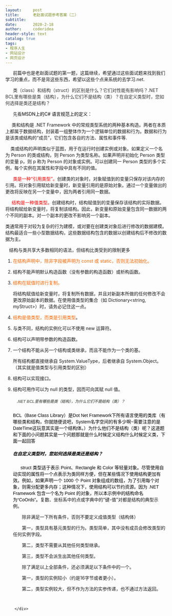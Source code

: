 ```yaml
---
layout:     post
title:      老赵面试题参考答案（二）
subtitle:   
date:       2020-2-18
author:     coderidea
header-style: text
catalog: true
tags:
- 程序人生
- 网站设计
- 网页设计
--- 
```

<div class="postBody">
			<div id="cnblogs_post_body" class="blogpost-body"><p>      前篇中也是老赵面试题的第一题，这篇继续，希望通过这些面试题来找到我们学习的重点，而不是背这些东西，希望以这些个点来系统的去学习.net.</p>
<p>      <span style="color:#333333;">类（class）和结构（struct）的区别是什么？它们对性能有影响吗？.NET BCL里有哪些是类（结构），为什么它们不是结构（类）？在自定义类型时，您如何选择是类还是结构？</span></p>
<p><span style="color:#333333;">      先看</span><span style="color:#000000;">MSDN上的C# 语言规范上的定义：</span></p>
<p><span style="color:#000000;">     </span><span id="xn1_9cbf67e670956733bb5f92b37dc4558b" class="sentence">类和结构是 .NET Framework 中的常规类型系统的两种基本构造。</span><span id="xn2_b6bfbc270767a6eba5dbdd98d71cf83c" class="sentence">两者在本质上都属于数据结构，封装着一组整体作为一个逻辑单位的数据和行为。</span><span id="xn3_1c8daade800d2d9a90772c72dd9e2d0f" class="sentence SentenceHover">数据和行为是该类或结构的“成员”，它们包含各自的方法、属性和事件等.</span></p>
<p><span class="sentence SentenceHover"><span id="xn4_cefbf053e8ddb059bf5218e37fe7c94c" class="sentence">    类或结构的声明类似于蓝图，用于在运行时创建实例或对象。</span><span id="xn5_b58fa7c57d60585dcc9a3736d18791c9" class="sentence">如果定义一个名为 <span class="code">Person</span> 的类或结构，则 <span class="code">Person</span> 为类型名称。</span><span id="xn6_f2bde68b5c3cdfa1aab9a65f1efd31ea" class="sentence">如果声明并初始化 <span class="code">Person</span> 类型的变量 <span class="code">p</span>，则 <span class="code">p</span> 称为 <span class="code">Person</span> 的对象或实例。</span><span id="xn7_9345771d5a6158305275e622acd8246b" class="sentence">可以创建同一 <span class="code">Person</span> 类型的多个实例，每个实例在其属性和字段中具有不同的值。</span></span></p>
<p></p>
<p><span id="xn8_37ad8a5a558b5af3e60ad76330d57e34" class="sentence"><span style="color:#ff0000;">      类是一种“引用类型”。</span></span><span id="xn9_4d24380ab343d5f360100936d28fa189" class="sentence">创建类的对象时，对象赋值到的变量只保存对该内存的引用。</span><span id="xn10_5c7442ccca462ada12dae1c289c15711" class="sentence">将对象引用赋给新变量时，新变量引用的是原始对象。</span><span id="xn11_e209b4ebe0a258c9dd94a8bc80e77052" class="sentence">通过一个变量做出的更改将反映在另一个变量中，因为两者引用同一数据。</span></p>
<p><span id="xn12_8ba75c09ba6acd77172652f84d40175d" class="sentence" style="color:#ff0000;">     结构是一种值类型。</span><span id="xn13_fd5f128ca6777aee3a396cd1554f0f5e" class="sentence">创建结构时，结构赋值到的变量保存该结构的实际数据。</span><span id="xn14_79da4eb366fcc75350bc2fb02237e312" class="sentence">将结构赋给新变量时，将复制该结构。</span><span id="xn15_4ef484c94b1aeef5395250bf53e1e68b" class="sentence">因此，新变量和原始变量包含同一数据的两个不同的副本。</span><span id="xn16_b80b80e85e03b8b5f96db64be907285c" class="sentence">对一个副本的更改不影响另一个副本。</span></p>
<p><span id="xn17_667971dfb3609e78e89ccd8804a630e1" class="sentence">类通常用于对较为复杂的行为建模，或对要在创建类对象后进行修改的数据建模。</span><span id="xn18_004542d1ace6d5ed5424732ab7107bf6" class="sentence">结构最适合一些小型数据结构，这些数据结构包含的数据以创建结构后不修改的数据为主。</span></p>
<p><span class="sentence"><span id="xn2_0a3d1d3ed29360b8bc2cc02b2d661d2b" class="sentence SentenceHover">   结构与类共享大多数相同的语法，但结构比类受到的限制更多</span></span></p>
<p></p>
<ol><li><span style="color:#ff6600;">在结构声明中，除非字段被声明为 const 或 static，否则无法初始化。</span></li>
<li>
<p><span id="xn4_3148463132fe7fe56cb6c7e0c4ff5eb1" class="sentence">结构不能声明默认构造函数（没有参数的构造函数）或析构函数。</span></p>
</li>
<li>
<p><span id="xn5_3888e47035fb562b0f95fd472f67fa6f" class="sentence" style="color:#ff6600;">结构在赋值时进行复制。</span></p>



<span id="xn6_d48a5a4631f4c7157d31bb41b5dd5546" class="sentence">将结构赋值给新变量时，将复制所有数据，并且对新副本所做的任何修改不会更改原始副本的数据。</span><span id="xn7_53ce4c900ddf0c5c15d3f80d557a2bdb" class="sentence">在使用值类型的集合（如 Dictionary&lt;string, myStruct&gt;）时，请务必记住这一点。</span></li>
<li>
<p><span id="xn8_20fcbae6fdef8f68aa435743520da499" class="sentence"><span style="color:#ff6600;">结构是值类型，而类是引用类型</span>。</span></p>
</li>
<li>
<p><span id="xn9_78b52438cd46f4a894a9d666165b47ef" class="sentence">与类不同，结构的实例化可以不使用 <span><span class="input">new</span></span> 运算符。</span></p>
</li>
<li>
<p><span id="xn10_5996cdebc6830d57770e081327d674bd" class="sentence">结构可以声明带参数的构造函数。</span></p>
</li>
<li>
<p><span id="xn11_561033b698584bc4beb09a542a8ca894" class="sentence">一个结构不能从另一个结构或类继承，而且不能作为一个类的基。</span></p>



<span id="xn12_ccf00dd2f1e17e6db074c1e2a91ef1f8" class="sentence">所有结构都直接继承自 <span><span class="input">System.ValueType</span></span>，后者继承自 <span><span class="input">System.Object</span></span>。（其实就是值类型与引用类型的区别）</span></li>
<li>
<p><span id="xn13_2b9258fc171afdd2e044f289fbe4b4bc" class="sentence">结构可以实现接口。</span></p>
</li>
<li>
<p><span id="xn14_045b527300f6b81fd8916c7d3e6b22fa" class="sentence">结构可用作可以为 null 的类型，因而可向其赋 null 值。</span></p>
<h5><span class="sentence"><span class="Apple-style-span" style="color:#6f746e;font-family:'Trebuchet MS', verdana, sans-serif;font-size:12px;line-height:18px;"><strong><span><span>　.NET BCL里有哪些是类（结构），为什么它们不是结构（类）？</span></span></strong></span></span></h5>
<div><span class="sentence"><span class="sentence"><span><span><span><span style="color:#6f746e;font-family:'Trebuchet MS', verdana, sans-serif;"><b></b></span></span></span></span></span></span>
<div></div>



<span class="sentence"><span><span><span><span style="color:#6f746e;font-family:'Trebuchet MS', verdana, sans-serif;"><b></b><span style="color:#000000;font-size:14px;">BCL（Base Class Library）是Dot Net Framework下所有语言使用的类库（有哪些类和结构，你就随便说吧，System名字空间的有多少啊~需要注意的是DateTime这玩意其实是一个结构体。）为什么他们不是结构（类）呢？这道题和下面的小问题其实是一个问题那就是什么时候定义结构什么时候定义类，下面一起回答</span></span></span></span></span></span></div>
<h5><span class="sentence"><span><span><span><span style="color:#6f746e;font-family:'Trebuchet MS', verdana, sans-serif;"><span style="color:#000000;font-size:14px;">在自定义类型时，您如何选择是类还是结构？</span></span></span></span></span></span></h5>
<div><span class="sentence" style="font-size:14px;"><span><span><span><span style="color:#6f746e;font-family:'Trebuchet MS', verdana, sans-serif;"><span style="color:#000000;"><span id="xn1_ef679dee2c745e57c4f203a88c8ffbfc" class="sentence SentenceHover"><span><span class="input">      struct</span></span> 类型适于表示 <span><span class="input">Point</span></span>、<span><span class="input">Rectangle</span></span> 和 <span><span class="input">Color</span></span> 等轻量对象。</span><span id="xn2_6c8139da166157016214b6a21444ce4f" class="sentence">尽管使用自动实现的属性将一个点表示为类同样方便，但在某些情况下使用结构更加有效。</span><span id="xn3_149e9da36060b993ccae5be455caa466" class="sentence">例如，如果声明一个 1000 个 <span><span class="input">Point</span></span> 对象组成的数组，为了引用每个对象，则需分配更多内存；这种情况下，使用结构可以节约资源。</span><span id="xn4_a8098164d32e88e421e75126589941ef" class="sentence">因为 .NET Framework 包含一个名为 <span>Point</span> 的对象，所以本示例中的结构命名为“CoOrds”。</span></span></span></span></span></span></span>复数、坐标系中的点或字典中的“键-值”对都是结构的典型示例。</div>
<div><span class="sentence"><span class="sentence"><span><span><span><span><span><span class="sentence"><span style="font-family:'Trebuchet MS', verdana, sans-serif;"></span></span></span></span></span></span></span></span></span>
<div></div>


<span class="sentence"><span class="sentence"><span><span><span><span><span><span class="sentence"><span style="font-family:'Trebuchet MS', verdana, sans-serif;"></span></span></span></span></span></span></span></span></span>
<div>　　除非满足一下所有条件，否则不要定义成值类型（结构体）</div>


<span class="sentence"><span class="sentence"><span><span><span><span><span><span class="sentence"><span style="font-family:'Trebuchet MS', verdana, sans-serif;"></span></span></span></span></span></span></span></span></span>
<div></div>


<span class="sentence"><span class="sentence"><span><span><span><span><span><span class="sentence"><span style="font-family:'Trebuchet MS', verdana, sans-serif;"></span></span></span></span></span></span></span></span></span>
<div>　　第一，类型具有基元类型的行为。类型简单，其中没有成员会修改类型的任何实例字段。</div>


<span class="sentence"><span class="sentence"><span><span><span><span><span><span class="sentence"><span style="font-family:'Trebuchet MS', verdana, sans-serif;"></span></span></span></span></span></span></span></span></span>
<div></div>


<span class="sentence"><span class="sentence"><span><span><span><span><span><span class="sentence"><span style="font-family:'Trebuchet MS', verdana, sans-serif;"></span></span></span></span></span></span></span></span></span>
<div>　　第二，类型不需要从其他任何类型继承。</div>


<span class="sentence"><span class="sentence"><span><span><span><span><span><span class="sentence"><span style="font-family:'Trebuchet MS', verdana, sans-serif;"></span></span></span></span></span></span></span></span></span>
<div></div>


<span class="sentence"><span class="sentence"><span><span><span><span><span><span class="sentence"><span style="font-family:'Trebuchet MS', verdana, sans-serif;"></span></span></span></span></span></span></span></span></span>
<div>　　第三，类型不会派生出其他任何类型。</div>


<span class="sentence"><span class="sentence"><span><span><span><span><span><span class="sentence"><span style="font-family:'Trebuchet MS', verdana, sans-serif;"></span></span></span></span></span></span></span></span></span>
<div></div>


<span class="sentence"><span class="sentence"><span><span><span><span><span><span class="sentence"><span style="font-family:'Trebuchet MS', verdana, sans-serif;"></span></span></span></span></span></span></span></span></span>
<div>　　除了满足以上全部条件，还必须满足以下条件中的一个。</div>


<span class="sentence"><span class="sentence"><span><span><span><span><span><span class="sentence"><span style="font-family:'Trebuchet MS', verdana, sans-serif;"></span></span></span></span></span></span></span></span></span>
<div></div>


<span class="sentence"><span class="sentence"><span><span><span><span><span><span class="sentence"><span style="font-family:'Trebuchet MS', verdana, sans-serif;"></span></span></span></span></span></span></span></span></span>
<div>　　第一，类型的实例较小（约是16字节或者更小）。</div>


<span class="sentence"><span class="sentence"><span><span><span><span><span><span class="sentence"><span style="font-family:'Trebuchet MS', verdana, sans-serif;"></span></span></span></span></span></span></span></span></span>
<div></div>


<span class="sentence"><span class="sentence"><span><span><span><span><span><span class="sentence"><span style="font-family:'Trebuchet MS', verdana, sans-serif;"></span></span></span></span></span></span></span></span></span>
<div>　　第二，类型实例较大，但不作为方法的实参传递，也不通过方法返回。</div>


<span class="sentence"><span class="sentence"><span><span><span><span><span><span class="sentence"><span style="font-family:'Trebuchet MS', verdana, sans-serif;"></span></span></span></span></span></span></span></span></span>
<div></div>


<span class="sentence"><span><span><span><span><span><span class="sentence"><span style="font-family:'Trebuchet MS', verdana, sans-serif;"></span></span></span></span></span></span></span></span></div>
<p><span class="sentence"><span class="Apple-style-span" style="color:#6f746e;font-family:'Trebuchet MS', verdana, sans-serif;font-size:12px;line-height:18px;"><strong><span><span><br /></span></span></strong></span></span></p>
</li>
</ol></div><div id="MySignature"></div>
<div class="clear"></div>
<div id="blog_post_info_block">
<div id="BlogPostCategory"></div>
<div id="EntryTag"></div>
<div id="blog_post_info">
</div>
<div class="clear"></div>
<div id="post_next_prev"></div>
</div>


		</div>
